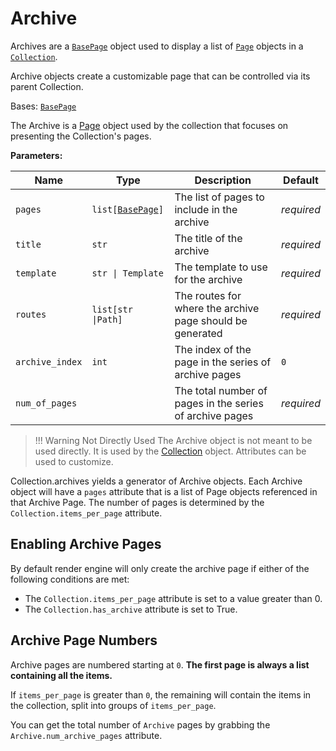 <!-- markdownlint-disable MD052 -->
# Archive

Archives are a [`BasePage`](../page?id=basepage) object used to display a list of [`Page`](../page?id=page) objects in a [`Collection`](../collection?id=collection).

Archive objects create a customizable page that can be controlled via its parent Collection.

Bases: [`BasePage`](../page?id=basepage)

The Archive is a [Page](../page?id=page) object used by the collection
that focuses on presenting the Collection's pages.

**Parameters:**

| Name | Type | Description | Default |
| --- | --- | --- | --- |
| `pages` | `list[`[`BasePage`](../page?id=basepage)`]` |The list of pages to include in the archive | _required_ |
| `title` | `str` |The title of the archive | _required_ |
| `template` | `str \| Template` |The template to use for the archive | _required_ |
| `routes` | `list[str \|Path]` |The routes for where the archive page should be generated | _required_ |
| `archive_index` | `int` |The index of the page in the series of archive pages | `0` |
| `num_of_pages` |  |The total number of pages in the series of archive pages | _required_ |

> !!! Warning Not Directly Used
    The Archive object is not meant to be used directly.
    It is used by the [Collection](../collection?id=collection) object.
    Attributes can be used to customize.

Collection.archives yields a generator of Archive objects. Each Archive object will have a `pages` attribute that is a list of Page objects referenced in that Archive Page. The number of pages is determined by the `Collection.items_per_page` attribute.

## Enabling Archive Pages

By default render engine will only create the archive page if either of the following conditions are met:

- The `Collection.items_per_page` attribute is set to a value greater than 0.
- The `Collection.has_archive` attribute is set to True.

## Archive Page Numbers

Archive pages are numbered starting at `0`. **The first page is always a list containing all the items.**

If `items_per_page` is greater than `0`, the remaining will contain the items in the collection, split into groups of `items_per_page`.

You can get the total number of `Archive` pages by grabbing the `Archive.num_archive_pages` attribute.
